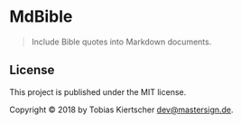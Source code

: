 MdBible
=======

> Include Bible quotes into Markdown documents.

License
-------

This project is published under the MIT license.

Copyright &copy; 2018 by Tobias Kiertscher <dev@mastersign.de>.

